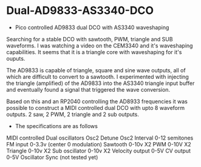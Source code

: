 # Dual-AD9833-AS3340-DCO

* Pico controlled AD9833 dual DCO with AS3340 waveshaping

Searching for a stable DCO with sawtooth, PWM, triangle and SUB waveforms.
I was watching a video on the CEM3340 and it's waveshaping capabilities.
It seems that it is a triangle core with waveshaping for it's ouputs.

The AD9833 is capable of triangle, square and sine wave outputs, all of which are difficult to convert to a sawtooth.
I experimented with injecting the triangle (amplified) of the AD9833 into the AS3340 triangle input buffer and eventually found a signal that triggered the wave conversion.

Based on this and an RP2040 controlling the AD8933 frequencies it was possible to construct a MIDI controlled dual DCO with upto 8 waveform outputs. 
2 saw, 2 PWM, 2 triangle and 2 sub outputs.

* The specifications are as follows

MIDI controlled
Dual oscillators 
Osc2 Detune
Osc2 Interval 0-12 semitones
FM input 0-3.3v (center 0 modulation)
Sawtooth 0-10v X2
PWM 0-10V X2
Triangle 0-10v X2
Sub oscillator 0-10v X2
Velocity output 0-5V
CV output 0-5V
Oscillator Sync (not tested yet)



